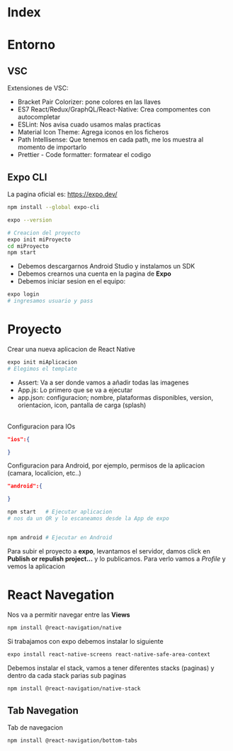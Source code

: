 # Index

# Entorno

## VSC
Extensiones de VSC:
- Bracket Pair Colorizer: pone colores en las llaves
- ES7 React/Redux/GraphQL/React-Native: Crea compomentes con autocompletar
- ESLint: Nos avisa cuado usamos malas practicas
- Material Icon Theme: Agrega iconos en los ficheros
- Path Intellisense: Que tenemos en cada path, me los muestra al momento de importarlo
- Prettier - Code formatter: formatear el codigo

## Expo CLI
La pagina oficial es: https://expo.dev/

```sh
npm install --global expo-cli

expo --version

# Creacion del proyecto
expo init miProyecto
cd miProyecto
npm start
```

- Debemos descargarnos Android Studio y instalamos un SDK
- Debemos crearnos una cuenta en la pagina de **Expo**
- Debemos iniciar sesion en el equipo:
```sh
expo login
# ingresamos usuario y pass

```

# Proyecto

Crear una nueva aplicacion de React Native
```sh
expo init miAplicacion
# Elegimos el template

```

- Assert: Va a ser donde vamos a añadir todas las imagenes
- App.js: Lo primero que se va a ejecutar
- app.json: configuracion; nombre, plataformas disponibles, version, orientacion, icon, pantalla de carga (splash)

<br />
Configuracion para IOs

```json
"ios":{

}
```

Configuracion para Android, por ejemplo, permisos de la aplicacion (camara, localicion, etc..) 

```json
"android":{

}
```

```sh
npm start   # Ejecutar aplicacion
# nos da un QR y lo escaneamos desde la App de expo


npm android # Ejecutar en Android
```

Para subir el proyecto a **expo**, levantamos el servidor, damos click en **Publish or repulish project...** y lo publicamos. Para verlo vamos a *Profile* y vemos la aplicacion

# React Navegation
Nos va a permitir navegar entre las **Views**

```sh
npm install @react-navigation/native

```

Si trabajamos con expo debemos instalar lo siguiente

```sh
expo install react-native-screens react-native-safe-area-context
```

Debemos instalar el stack, vamos a tener diferentes stacks (paginas) y dentro da cada stack parias sub paginas

```sh
npm install @react-navigation/native-stack

```

## Tab Navegation
Tab de navegacion

```sh
npm install @react-navigation/bottom-tabs

```